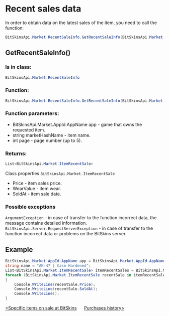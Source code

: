 ﻿# Recent sales data

In order to obtain data on the latest sales of the item, you need to call the function:

```csharp
BitSkinsApi.Market.RecentSaleInfo.GetRecentSaleInfo(BitSkinsApi.Market.AppId.AppName app, string marketHashName, int page);
```

## GetRecentSaleInfo()

### Is in class:

```csharp
BitSkinsApi.Market.RecentSaleInfo
```

### Function:

```csharp
BitSkinsApi.Market.RecentSaleInfo.GetRecentSaleInfo(BitSkinsApi.Market.AppId.AppName app, string marketHashName, int page);
```

### Function parameters:

* BitSkinsApi.Market.AppId.AppName app - game that owns the requested item.
* string marketHashName - item name.
* int page - page number (up to 5).

### Returns:

```csharp
List<BitSkinsApi.Market.ItemRecentSale>
```

Class properties ```BitSkinsApi.Market.ItemRecentSale```
* Price - item sales price.
* WearValue - item wear.
* SoldAt - item sale date.

### Possible exceptions
```ArgumentException``` - in case of transfer to the function incorrect data, the message contains detailed information.
\
```BitSkinsApi.Server.RequestServerException``` - in case of transfer to the function incorrect data or problems on the BitSkins server.

## Example

```csharp
BitSkinsApi.Market.AppId.AppName app = BitSkinsApi.Market.AppId.AppName.CounterStrikGlobalOffensive;
string name = "AK-47 | Case Hardened";
List<BitSkinsApi.Market.ItemRecentSale> itemRecentSales = BitSkinsApi.Market.RecentSaleInfo.GetRecentSaleInfo(app, name, 1);
foreach (BitSkinsApi.Market.ItemRecentSale recentSale in itemRecentSales)
{
    Console.WriteLine(recentSale.Price);
    Console.WriteLine(recentSale.SoldAt);
    Console.WriteLine();
}
```

[<Specific items on sale at BitSkins](https://github.com/dmitrydnl/BitSkinsApi/blob/master/docs/eng/market/specific_items_on_sale.md) &nbsp;&nbsp;&nbsp;&nbsp; [Purchases history>](https://github.com/dmitrydnl/BitSkinsApi/blob/master/docs/eng/market/buy_history.md)